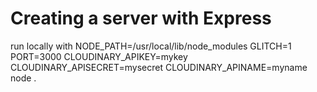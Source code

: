 # Creating a server with Express

run locally with 
NODE_PATH=/usr/local/lib/node_modules GLITCH=1 PORT=3000 CLOUDINARY_APIKEY=mykey CLOUDINARY_APISECRET=mysecret CLOUDINARY_APINAME=myname node .

